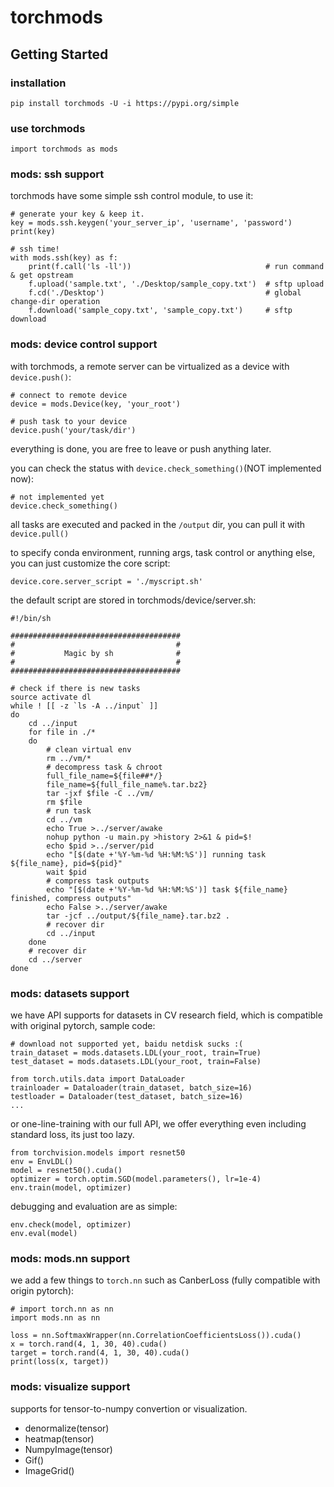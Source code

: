 # torchmods
## Getting Started
### installation
    pip install torchmods -U -i https://pypi.org/simple

### use torchmods
    import torchmods as mods

### mods: ssh support
torchmods have some simple ssh control module, to use it:

    # generate your key & keep it.
    key = mods.ssh.keygen('your_server_ip', 'username', 'password')
    print(key)

    # ssh time!
    with mods.ssh(key) as f:
        print(f.call('ls -ll'))                              # run command & get opstream
        f.upload('sample.txt', './Desktop/sample_copy.txt')  # sftp upload
        f.cd('./Desktop')                                    # global change-dir operation
        f.download('sample_copy.txt', 'sample_copy.txt')     # sftp download

### mods: device control support
with torchmods, a remote server can be virtualized as a device with `device.push()`:

    # connect to remote device
    device = mods.Device(key, 'your_root')

    # push task to your device
    device.push('your/task/dir')

everything is done, you are free to leave or push anything later.

you can check the status with `device.check_something()`(NOT implemented now):

    # not implemented yet
    device.check_something()

all tasks are executed and packed in the `/output` dir, you can pull it with `device.pull()`

to specify conda environment, running args, task control or anything else, you can just customize the core script:

    device.core.server_script = './myscript.sh'

the default script are stored in torchmods/device/server.sh:

    #!/bin/sh

    ######################################
    #                                    #
    #           Magic by sh              #
    #                                    #
    ######################################

    # check if there is new tasks
    source activate dl
    while ! [[ -z `ls -A ../input` ]]
    do
        cd ../input
        for file in ./*
        do  
            # clean virtual env
            rm ../vm/*
            # decompress task & chroot
            full_file_name=${file##*/}
            file_name=${full_file_name%.tar.bz2}
            tar -jxf $file -C ../vm/
            rm $file
            # run task
            cd ../vm
            echo True >../server/awake
            nohup python -u main.py >history 2>&1 & pid=$!
            echo $pid >../server/pid
            echo "[$(date +'%Y-%m-%d %H:%M:%S')] running task ${file_name}, pid=${pid}"
            wait $pid
            # compress task outputs
            echo "[$(date +'%Y-%m-%d %H:%M:%S')] task ${file_name} finished, compress outputs"
            echo False >../server/awake
            tar -jcf ../output/${file_name}.tar.bz2 .
            # recover dir
            cd ../input
        done
        # recover dir
        cd ../server
    done

### mods: datasets support
we have API supports for datasets in CV research field, which is compatible with original pytorch, sample code:

    # download not supported yet, baidu netdisk sucks :(
    train_dataset = mods.datasets.LDL(your_root, train=True)
    test_dataset = mods.datasets.LDL(your_root, train=False)

    from torch.utils.data import DataLoader
    trainloader = Dataloader(train_dataset, batch_size=16)
    testloader = Dataloader(test_dataset, batch_size=16)
    ...

or one-line-training with our full API, we offer everything even including standard loss, its just too lazy.

    from torchvision.models import resnet50
    env = EnvLDL()
    model = resnet50().cuda()
    optimizer = torch.optim.SGD(model.parameters(), lr=1e-4)
    env.train(model, optimizer)

debugging and evaluation are as simple:

    env.check(model, optimizer)
    env.eval(model)

### mods: mods.nn support
we add a few things to `torch.nn` such as CanberLoss (fully compatible with origin pytorch):

    # import torch.nn as nn
    import mods.nn as nn

    loss = nn.SoftmaxWrapper(nn.CorrelationCoefficientsLoss()).cuda()
    x = torch.rand(4, 1, 30, 40).cuda()
    target = torch.rand(4, 1, 30, 40).cuda()
    print(loss(x, target))

### mods: visualize support
supports for tensor-to-numpy convertion or visualization.

- denormalize(tensor)
- heatmap(tensor)
- NumpyImage(tensor)
- Gif()
- ImageGrid()
